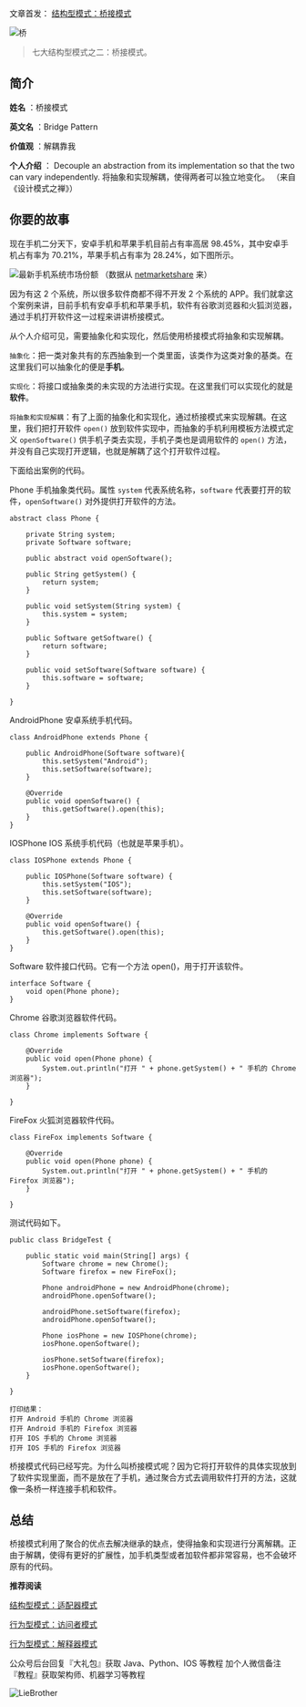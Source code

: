 文章首发：
[结构型模式：桥接模式]()

![桥](http://www.liebrother.com/upload/37b338ab4da4496a9a6cde796f5a6a39_0024_01.jpg) 

> 七大结构型模式之二：桥接模式。

## 简介

**姓名** ：桥接模式

**英文名** ：Bridge Pattern

**价值观** ：解耦靠我

**个人介绍** ：
Decouple an abstraction from its implementation so that the two can vary independently.
将抽象和实现解耦，使得两者可以独立地变化。
（来自《设计模式之禅》）

## 你要的故事
现在手机二分天下，安卓手机和苹果手机目前占有率高居 98.45%，其中安卓手机占有率为 70.21%，苹果手机占有率为 28.24%，如下图所示。

![最新手机系统市场份额](http://www.liebrother.com/upload/d821d149a4c7418387ab90ab1d291ebb_0024_02.jpg) 
（数据从 [netmarketshare](https://netmarketshare.com/operating-system-market-share.aspx?options=%7B%22filter%22%3A%7B%22%24and%22%3A%5B%7B%22deviceType%22%3A%7B%22%24in%22%3A%5B%22Mobile%22%5D%7D%7D%5D%7D%2C%22dateLabel%22%3A%22Trend%22%2C%22attributes%22%3A%22share%22%2C%22group%22%3A%22platform%22%2C%22sort%22%3A%7B%22share%22%3A-1%7D%2C%22id%22%3A%22platformsMobile%22%2C%22dateInterval%22%3A%22Monthly%22%2C%22dateStart%22%3A%222018-04%22%2C%22dateEnd%22%3A%222019-03%22%2C%22plotKeys%22%3A%5B%7B%22platform%22%3A%22Android%22%7D%2C%7B%22platform%22%3A%22iOS%22%7D%2C%7B%22platform%22%3A%22Unknown%22%7D%2C%7B%22platform%22%3A%22Series%2040%22%7D%2C%7B%22platform%22%3A%22Windows%20Phone%20OS%22%7D%5D%2C%22segments%22%3A%22-1000%22%7D) 来）

因为有这 2 个系统，所以很多软件商都不得不开发 2 个系统的 APP。我们就拿这个案例来讲，目前手机有安卓手机和苹果手机，软件有谷歌浏览器和火狐浏览器，通过手机打开软件这一过程来讲讲桥接模式。

从个人介绍可见，需要抽象化和实现化，然后使用桥接模式将抽象和实现解耦。

`抽象化`：把一类对象共有的东西抽象到一个类里面，该类作为这类对象的基类。在这里我们可以抽象化的便是**手机**。

`实现化`：将接口或抽象类的未实现的方法进行实现。在这里我们可以实现化的就是**软件**。

`将抽象和实现解耦`：有了上面的抽象化和实现化，通过桥接模式来实现解耦。在这里，我们把打开软件 `open()` 放到软件实现中，而抽象的手机利用模板方法模式定义 `openSoftware()` 供手机子类去实现，手机子类也是调用软件的 `open()` 方法，并没有自己实现打开逻辑，也就是解耦了这个打开软件过程。

下面给出案例的代码。

Phone 手机抽象类代码。属性 `system` 代表系统名称，`software` 代表要打开的软件，`openSoftware()` 对外提供打开软件的方法。
```
abstract class Phone {

    private String system;
    private Software software;

    public abstract void openSoftware();

    public String getSystem() {
        return system;
    }

    public void setSystem(String system) {
        this.system = system;
    }

    public Software getSoftware() {
        return software;
    }

    public void setSoftware(Software software) {
        this.software = software;
    }

}
```

AndroidPhone  安卓系统手机代码。
```
class AndroidPhone extends Phone {

    public AndroidPhone(Software software){
        this.setSystem("Android");
        this.setSoftware(software);
    }

    @Override
    public void openSoftware() {
        this.getSoftware().open(this);
    }
}
```

IOSPhone IOS 系统手机代码（也就是苹果手机）。

```
class IOSPhone extends Phone {

    public IOSPhone(Software software) {
        this.setSystem("IOS");
        this.setSoftware(software);
    }

    @Override
    public void openSoftware() {
        this.getSoftware().open(this);
    }
}
```

Software 软件接口代码。它有一个方法 open()，用于打开该软件。

```
interface Software {
    void open(Phone phone);
}
```

Chrome 谷歌浏览器软件代码。

```
class Chrome implements Software {

    @Override
    public void open(Phone phone) {
        System.out.println("打开 " + phone.getSystem() + " 手机的 Chrome 浏览器");
    }

}
```

FireFox 火狐浏览器软件代码。
```
class FireFox implements Software {

    @Override
    public void open(Phone phone) {
        System.out.println("打开 " + phone.getSystem() + " 手机的 Firefox 浏览器");
    }

}
```

测试代码如下。

```
public class BridgeTest {

    public static void main(String[] args) {
        Software chrome = new Chrome();
        Software firefox = new FireFox();

        Phone androidPhone = new AndroidPhone(chrome);
        androidPhone.openSoftware();

        androidPhone.setSoftware(firefox);
        androidPhone.openSoftware();

        Phone iosPhone = new IOSPhone(chrome);
        iosPhone.openSoftware();

        iosPhone.setSoftware(firefox);
        iosPhone.openSoftware();
    }

}

打印结果：
打开 Android 手机的 Chrome 浏览器
打开 Android 手机的 Firefox 浏览器
打开 IOS 手机的 Chrome 浏览器
打开 IOS 手机的 Firefox 浏览器
```

桥接模式代码已经写完。为什么叫桥接模式呢？因为它将打开软件的具体实现放到了软件实现里面，而不是放在了手机，通过聚合方式去调用软件打开的方法，这就像一条桥一样连接手机和软件。

## 总结
桥接模式利用了聚合的优点去解决继承的缺点，使得抽象和实现进行分离解耦。正由于解耦，使得有更好的扩展性，加手机类型或者加软件都非常容易，也不会破坏原有的代码。

**推荐阅读**

[结构型模式：适配器模式](https://mp.weixin.qq.com/s/kahyfWIOo2jH4GONl3EUuQ)

[行为型模式：访问者模式](https://mp.weixin.qq.com/s/WPtBJa8eKiP2oSVzTsYk3w)

[行为型模式：解释器模式](https://mp.weixin.qq.com/s/o1RRn667-Tj1Qwe7Z15CsA)

公众号后台回复『大礼包』获取 Java、Python、IOS 等教程
加个人微信备注『教程』获取架构师、机器学习等教程

![LieBrother](http://www.liebrother.com/upload/c50a23a8826d45a7b66b3be24c89205e_.jpg)